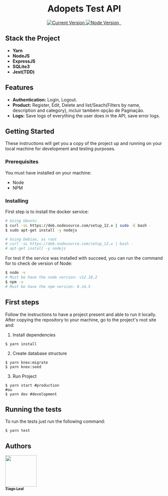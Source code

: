 <h1 align="center">Adopets Test API</h1>

<p align="center">
  <a href="https://github.com/tiagoleal/adopets_api">
    <img alt="Current Version" src="https://img.shields.io/badge/version-1.0.0 -blue.svg">
  </a>

  <a href="https://nodejs.org/en/">
    <img alt="Node Version" src="https://img.shields.io/badge/node-%3E%3D%2012.18.2-brightgreen" target="_blank">
  </a>
  <a href="https://expressjs.com/pt-br/">
    <img alt="" src="https://img.shields.io/badge/Express-4.17.1-red.svg" target="_blank">
  </a>
  <a href="https://jestjs.io/">
    <img alt="" src="https://img.shields.io/badge/Jest-25.2.3-blue.svg" target="_blank">
  </a>

</p>

## Stack the Project

- **Yarn**
- **NodeJS**
- **ExpressJS**
- **SQLite3**
- **Jest(TDD)**

## Features

- **Authentication:** Login, Logout.
- **Product:** Register, Edit, Delete and list/Seach(Filters by name, description and category), incluir também opção de Paginação.
- **Logs:** Save logs of everything the user does in the API,
  save error logs.

## Getting Started

These instructions will get you a copy of the project up and running on your local machine for development and testing purposes.

### Prerequisites

You must have installed on your machine:

- Node
- NPM

### Installing

First step is to install the docker service:

```bash
# Using Ubuntu
$ curl -sL https://deb.nodesource.com/setup_12.x | sudo -E bash -
$ sudo apt-get install -y nodejs

# Using Debian, as root
# curl -sL https://deb.nodesource.com/setup_12.x | bash -
# apt-get install -y nodejs

```

For test if the service was installed with succeed, you can run the command for to check de version of Node:

```bash
$ node -v
# Must be have the node version: v12.18.2
$ npm -v
# Must be have the npm version: 6.14.5
```

## First steps

Follow the instructions to have a project present and able to run it locally.
After copying the repository to your machine, go to the project's root site and:

1.  Install dependencies

```
$ yarn install
```

2.  Create database structure

```
$ yarn knex:migrate
$ yarn knex:seed
```

3.  Run Project

```
$ yarn start #production
#ou
$ yarn dev #development
```

## Running the tests

To run the tests just run the following command:

```
$ yarn test
```

## Authors

<!-- ALL-CONTRIBUTORS-LIST:START - Do not remove or modify this section -->
<!-- prettier-ignore -->
[<img src="https://avatars1.githubusercontent.com/u/5727529?s=460&v=4" width="100px;"/><br /><sub><b>Tiago Leal</b></sub>](https://github.com/tiagoleal)<br />
